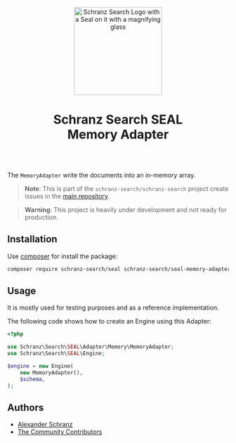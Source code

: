 <div align="center">
    <img alt="Schranz Search Logo with a Seal on it with a magnifying glass" src="https://avatars.githubusercontent.com/u/120221538?s=400&v=5" width="200" height="200">
</div>

<h1 align="center">Schranz Search SEAL <br /> Memory Adapter</h1>

<br />
<br />

The `MemoryAdapter` write the documents into an in-memory array.

> **Note**:
> This is part of the `schranz-search/schranz-search` project create issues in the [main repository](https://github.com/schranz-search/schranz-search).

> **Warning**:
> This project is heavily under development and not ready for production.

## Installation

Use [composer](https://getcomposer.org/) for install the package:

```bash
composer require schranz-search/seal schranz-search/seal-memory-adapter
```

## Usage

It is mostly used for testing purposes and as a reference implementation.

The following code shows how to create an Engine using this Adapter:

```php
<?php

use Schranz\Search\SEAL\Adapter\Memory\MemoryAdapter;
use Schranz\Search\SEAL\Engine;

$engine = new Engine(
    new MemoryAdapter(),
    $schema,
);
```

## Authors

- [Alexander Schranz](https://github.com/alexander-schranz/)
- [The Community Contributors](https://github.com/schranz-search/schranz-search/graphs/contributors)
